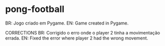 # pong-football

BR: Jogo criado em Pygame.
EN: Game created in Pygame.

CORRECTIONS
BR: Corrigido o erro onde o player 2 tinha a movimentação errada.
EN: Fixed the error where player 2 had the wrong movement.
